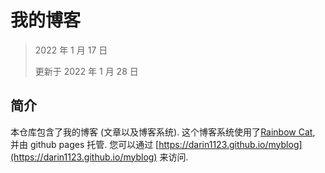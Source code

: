 # 我的博客

> 2022 年 1 月 17 日
> 
> 更新于 2022 年 1 月 28 日

## 简介

本仓库包含了我的博客 (文章以及博客系统). 这个博客系统使用了[Rainbow Cat](https://github.com/Darin1123/RainbowCat), 并由 github pages 托管. 您可以通过 [https://darin1123.github.io/myblog](https://darin1123.github.io/myblog) 来访问.
